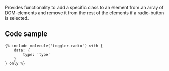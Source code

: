 Provides functionality to add a specific class to an element from an array of DOM-elements and remove it from the rest of the elements if a radio-button is selected.

## Code sample

```
{% include molecule('toggler-radio') with {
    data: {
        type: 'type'
    }
} only %}
```
